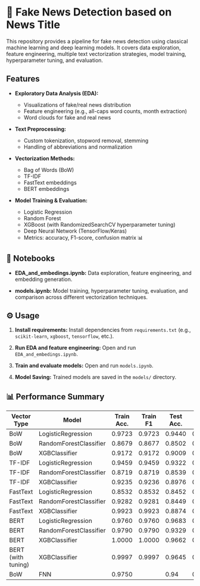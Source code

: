 ﻿
# 📰 Fake News Detection based on News Title

This repository provides a pipeline for fake news detection using classical machine learning and deep learning models. It covers data exploration, feature engineering, multiple text vectorization strategies, model training, hyperparameter tuning, and evaluation.

## Features

* **Exploratory Data Analysis (EDA):**

  * Visualizations of fake/real news distribution
  * Feature engineering (e.g., all-caps word counts, month extraction)
  * Word clouds for fake and real news

* **Text Preprocessing:**

  * Custom tokenization, stopword removal, stemming
  * Handling of abbreviations and normalization

* **Vectorization Methods:**

  * Bag of Words (BoW)
  * TF-IDF
  * FastText embeddings
  * BERT embeddings

* **Model Training & Evaluation:**

  * Logistic Regression
  * Random Forest
  * XGBoost (with RandomizedSearchCV hyperparameter tuning)
  * Deep Neural Network (TensorFlow/Keras)
  * Metrics: accuracy, F1-score, confusion matrix 📊

## 📓 Notebooks

* **EDA\_and\_embedings.ipynb:**
  Data exploration, feature engineering, and embedding generation.

* **models.ipynb:**
  Model training, hyperparameter tuning, evaluation, and comparison across different vectorization techniques.

## ⚙️ Usage

1. **Install requirements:**
   Install dependencies from `requirements.txt` (e.g., `scikit-learn`, `xgboost`, `tensorflow`, etc.).

2. **Run EDA and feature engineering:**
   Open and run `EDA_and_embedings.ipynb`.

3. **Train and evaluate models:**
   Open and run `models.ipynb`.

4. **Model Saving:**
   Trained models are saved in the `models/` directory.


## 📊 Performance Summary

| Vector Type        | Model                  | Train Acc. | Train F1 | Test Acc. | Test F1 |
| ------------------ | ---------------------- | ---------- | -------- | --------- | ------- |
| BoW                | LogisticRegression     | 0.9723     | 0.9723   | 0.9440    | 0.9441  |
| BoW                | RandomForestClassifier | 0.8679     | 0.8677   | 0.8502    | 0.8498  |
| BoW                | XGBClassifier          | 0.9172     | 0.9172   | 0.9009    | 0.9008  |
| TF-IDF             | LogisticRegression     | 0.9459     | 0.9459   | 0.9322    | 0.9322  |
| TF-IDF             | RandomForestClassifier | 0.8719     | 0.8719   | 0.8539    | 0.8539  |
| TF-IDF             | XGBClassifier          | 0.9235     | 0.9236   | 0.8976    | 0.8976  |
| FastText           | LogisticRegression     | 0.8532     | 0.8532   | 0.8452    | 0.8452  |
| FastText           | RandomForestClassifier | 0.9282     | 0.9281   | 0.8449    | 0.8446  |
| FastText           | XGBClassifier          | 0.9923     | 0.9923   | 0.8874    | 0.8874  |
| BERT               | LogisticRegression     | 0.9760     | 0.9760   | 0.9683    | 0.9683  |
| BERT               | RandomForestClassifier | 0.9790     | 0.9790   | 0.9329    | 0.9329  |
| BERT               | XGBClassifier          | 1.0000     | 1.0000   | 0.9662    | 0.9662  |
| BERT (with tuning) | XGBClassifier          | 0.9997     | 0.9997   | 0.9645    | 0.9645  |
| BoW                | FNN                    | 0.9750     |          | 0.94      | 0.94    |

